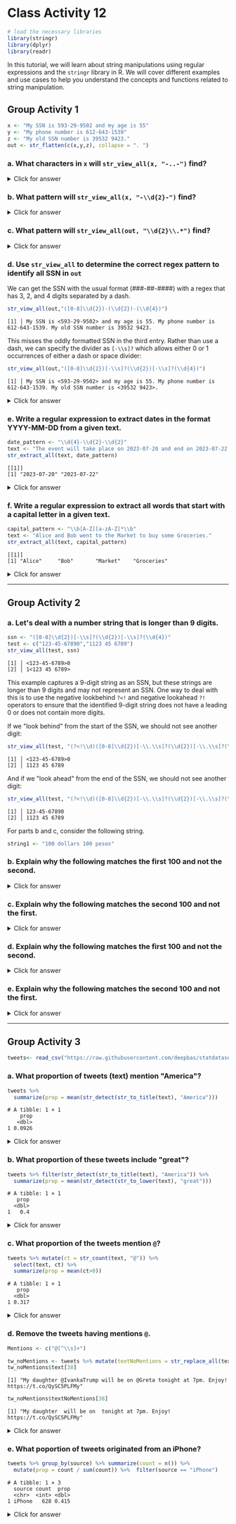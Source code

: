 # Class Activity 12


```r
# load the necessary libraries
library(stringr)
library(dplyr)
library(readr)
```


In this tutorial, we will learn about string manipulations using regular expressions and the `stringr` library in R. We will cover different examples and use cases to help you understand the concepts and functions related to string manipulation.


## Group Activity 1


```r
x <- "My SSN is 593-29-9502 and my age is 55"
y <- "My phone number is 612-643-1539"
z <- "My old SSN number is 39532 9423."
out <- str_flatten(c(x,y,z), collapse = ". ")
```

### a. What characters in `x` will `str_view_all(x, "-..-")` find?

<details>
<summary class="answer">Click for answer</summary>
*answer:*

The pattern searches for a dash, followed by any two characters, followed by another dash. In x, it finds "-29-" which is a part of the SSN.


```r
str_view_all(x, "-..-")
```

```
[1] │ My SSN is 593<-29->9502 and my age is 55
```


</details>

### b. What pattern will `str_view_all(x, "-\\d{2}-")` find?

<details>
<summary class="answer">Click for answer</summary>
*answer:*

The pattern searches for a dash, followed by two digits, followed by another dash. In x, it finds the same "-29-" as in the previous example, which is a part of the SSN.



```r
str_view_all(x, "-\\d{2}-")  # "-" then 2 digits then "-"
```

```
[1] │ My SSN is 593<-29->9502 and my age is 55
```


</details>

### c. What pattern will `str_view_all(out, "\\d{2}\\.*")` find?

<details>
<summary class="answer">Click for answer</summary>
*answer:*

The pattern searches for two digits followed by an optional period. In out, it finds "55" and "55.", which represent the age in the first sentence.


```r
str_view_all(out, "\\s\\d{2}\\.")  # 2 digits then "."
```

```
[1] │ My SSN is 593-29-9502 and my age is< 55.> My phone number is 612-643-1539. My old SSN number is 39532 9423.
```


</details>

### d. Use `str_view_all` to determine the correct regex pattern to identify all SSN in `out`

We can get the SSN with the usual format (###-##-####) with a regex that has 3, 2, and 4 digits separated by a dash. 


```r
str_view_all(out,"([0-8]\\d{2})-(\\d{2})-(\\d{4})")
```

```
[1] │ My SSN is <593-29-9502> and my age is 55. My phone number is 612-643-1539. My old SSN number is 39532 9423.
```

This misses the oddly formatted SSN in the third entry. Rather than use a dash, we can specify the divider as `[-\\s]?` which allows either 0 or 1 occurrences of either a dash or space divider:


```r
str_view_all(out,"([0-8]\\d{2})[-\\s]?(\\d{2})[-\\s]?(\\d{4})")
```

```
[1] │ My SSN is <593-29-9502> and my age is 55. My phone number is 612-643-1539. My old SSN number is <39532 9423>.
```

<details>
<summary class="answer">Click for answer</summary>
*answer:*

The first pattern finds the SSNs in the standard format (###-##-####) by searching for 3 digits, a dash, 2 digits, another dash, and 4 digits. The second pattern does the same but allows for a space instead of a dash as a divider. It finds all SSNs in out, including the oddly formatted one in the third sentence.

</details>

### e. Write a regular expression to extract dates in the format YYYY-MM-DD from a given text.


```r
date_pattern <- "\\d{4}-\\d{2}-\\d{2}"
text <- "The event will take place on 2023-07-20 and end on 2023-07-22."
str_extract_all(text, date_pattern)
```

```
[[1]]
[1] "2023-07-20" "2023-07-22"
```


<details>
<summary class="answer">Click for answer</summary>
*Answer:* The pattern searches for 4 digits, a dash, 2 digits, another dash, and 2 digits. In the given text, it finds the dates "2023-07-20" and "2023-07-22".


</details>

### f. Write a regular expression to extract all words that start with a capital letter in a given text.



```r
capital_pattern <- "\\b[A-Z][a-zA-Z]*\\b"
text <- "Alice and Bob went to the Market to buy some Groceries."
str_extract_all(text, capital_pattern)
```

```
[[1]]
[1] "Alice"     "Bob"       "Market"    "Groceries"
```

<details>
<summary class="answer">Click for answer</summary>
*Answer:* The pattern searches for a word boundary, followed by an uppercase letter, and then any sequence of letters. In the given text, it finds the words "Alice", "Bob", "Market", and "Groceries".

</details>

-----------------------------------------------------------------------------------

## Group Activity 2

### a. Let's deal with a number string that is longer than 9 digits.


```r
ssn <- "([0-8]\\d{2})[-\\s]?(\\d{2})[-\\s]?(\\d{4})"
test <- c("123-45-67890","1123 45 6789")
str_view_all(test, ssn)
```

```
[1] │ <123-45-6789>0
[2] │ 1<123 45 6789>
```

This example captures a 9-digit string as an SSN, but these strings are longer than 9 digits and may not represent an SSN. One way to deal with this is to use the negative lookbehind `?<!` and negative lookahead `?!` operators to ensure that the identified 9-digit string does not have a leading 0 or does not contain more digits.

If we "look behind" from the start of the SSN, we should not see another digit:


```r
str_view_all(test, "(?<!\\d)([0-8]\\d{2})[-\\.\\s]?(\\d{2})[-\\.\\s]?(\\d{4})")
```

```
[1] │ <123-45-6789>0
[2] │ 1123 45 6789
```

And if we "look ahead" from the end of the SSN, we should not see another digit:


```r
str_view_all(test, "(?<!\\d)([0-8]\\d{2})[-\\.\\s]?(\\d{2})[-\\.\\s]?(\\d{4})(?!\\d)")
```

```
[1] │ 123-45-67890
[2] │ 1123 45 6789
```


For parts b and c, consider the following string. 


```r
string1 <- "100 dollars 100 pesos"
```


### b. Explain why the following matches the first 100 and not the second.

<details>
<summary class="answer">Click for answer</summary>
*answer:* It looks for one or more digits followed by a space and `dollars`



```r
str_view(string1, "\\d+(?= dollars)")
```

```
[1] │ <100> dollars 100 pesos
```


</details>

### c. Explain why the following matches the second 100 and not the first.

<details>
<summary class="answer">Click for answer</summary>
*answer:* It looks for one or more digits not followed by either a digit or space followed by `dollars`



```r
str_view(string1, "\\d+(?!\\d| dollars)")
```

```
[1] │ 100 dollars <100> pesos
```


For parts d and e, please take a look at `string2`. 



```r
string2 <- "USD100 PESO100"
```


</details>

### d. Explain why the following matches the first 100 and not the second.

<details>
<summary class="answer">Click for answer</summary>
*answer:* It looks for exactly 3 digits preceded by USD



```r
str_view(string2, "(?<=USD)\\d{3}")
```

```
[1] │ USD<100> PESO100
```

</details>

### e. Explain why the following matches the second 100 and not the first.

<details>
<summary class="answer">Click for answer</summary>
*answer:* It looks for exactly 3 digits that is not preceded by USD



```r
str_view(string2, "(?<!USD)\\d{3}")
```

```
[1] │ USD100 PESO<100>
```

</details>

-------------------------------------------------------------------

##  Group Activity 3


```r
tweets<- read_csv("https://raw.githubusercontent.com/deepbas/statdatasets/main/TrumpTweetData.csv")
```

### a. What proportion of tweets (text) mention "America"?


```r
tweets %>% 
  summarize(prop = mean(str_detect(str_to_title(text), "America"))) 
```

```
# A tibble: 1 × 1
    prop
   <dbl>
1 0.0926
```

<details>
<summary class="answer">Click for answer</summary>
*Answer:* About 10% of tweets mention "America".

</details>

### b. What proportion of these tweets include "great"?


```r
tweets %>% filter(str_detect(str_to_title(text), "America")) %>%
  summarize(prop = mean(str_detect(str_to_lower(text), "great"))) 
```

```
# A tibble: 1 × 1
   prop
  <dbl>
1   0.4
```

<details>
<summary class="answer">Click for answer</summary>
*Answer:* About 40% of tweets mention "great".

</details>

### c. What proportion of the tweets mention `@`?


```r
tweets %>% mutate(ct = str_count(text, "@")) %>%
  select(text, ct) %>%
  summarize(prop = mean(ct>0))
```

```
# A tibble: 1 × 1
   prop
  <dbl>
1 0.317
```

<details>
<summary class="answer">Click for answer</summary>
*Answer:* About 32% of tweets mention `@`.

</details>

### d. Remove the tweets having mentions `@`.


```r
Mentions <- c("@[^\\s]+")

tw_noMentions <- tweets %>% mutate(textNoMentions = str_replace_all(text, Mentions, ""))
tw_noMentions$text[38]
```

```
[1] "My daughter @IvankaTrump will be on @Greta tonight at 7pm. Enjoy! https://t.co/QySC5PLFMy"
```

```r
tw_noMentions$textNoMentions[38]
```

```
[1] "My daughter  will be on  tonight at 7pm. Enjoy! https://t.co/QySC5PLFMy"
```

<details>
<summary class="answer">Click for answer</summary>
*Answer:* `@:` This part of the pattern matches the "@" symbol, which usually indicates the beginning of a mention in a tweet.
[^\s]+: This part of the pattern matches one or more characters that are NOT whitespaces. The `^` inside the square brackets `[ ]` negates the character class (meaning it matches any character that is NOT in the specified class). The double backslash `\\` is used to escape the backslash in the R string, so the pattern `\\s` represents the whitespace character class `\s`. Finally, the + indicates that the pattern should match one or more occurrences of the non-whitespace characters. Together, this regular expression pattern `@[^\\s]+` matches any mention in a tweet, which usually starts with "@" followed by one or more non-whitespace characters.

</details>

### e. What poportion of tweets originated from an iPhone?



```r
tweets %>% group_by(source) %>% summarize(count = n()) %>%
  mutate(prop = count / sum(count)) %>%  filter(source == "iPhone")
```

```
# A tibble: 1 × 3
  source count  prop
  <chr>  <int> <dbl>
1 iPhone   628 0.415
```


<details>
<summary class="answer">Click for answer</summary>
*Answer:* About 42% of the tweets originated from an iPhone.

</details>
